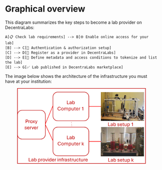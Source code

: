 # Graphical overview

This diagram summarizes the key steps to become a lab provider on DecentraLabs:

```
A[📋 Check lab requirements] --> B[🌐 Enable online access for your lab]
[B] --> C[🔑 Authentication & authorization setup]
[C] --> D[📝 Register as a provider in DecentraLabs]
[D] --> E[🔗 Define metadata and access conditions to tokenize and list the lab]
[E] --> G[✅ Lab published in DecentraLabs marketplace]
```

The image below shows the architecture of the infrastructure you must have at your institution:

<figure><img src="../.gitbook/assets/provider-infrastructure.png" alt=""><figcaption></figcaption></figure>
